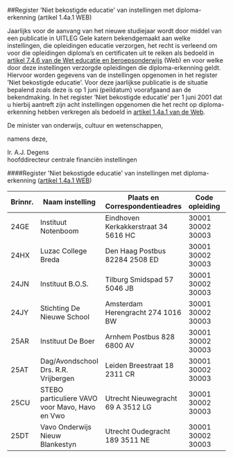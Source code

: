 <meta http-equiv='Content-Type' content='text/html; charset=utf-8' />

##Register 'Niet bekostigde educatie' van instellingen met diploma-erkenning (artikel 1.4a.1 WEB)

Jaarlijks voor de aanvang van het nieuwe studiejaar wordt door middel van een publicatie in UITLEG Gele katern bekendgemaakt aan welke instellingen, die opleidingen educatie verzorgen, het recht is verleend om voor die opleidingen diploma’s en certificaten uit te reiken als bedoeld in [artikel 7.4.6 van de Wet educatie en beroepsonderwijs](../../../../../../../../../../../wet/wet/educatie/en/beroepsonderwijs/BWBR0007625/README.md) (Web) en voor welke door deze instellingen verzorgde opleidingen die diploma-erkenning geldt. Hiervoor worden gegevens van de instellingen opgenomen in het register ’Niet bekostigde educatie’. Voor deze jaarlijkse publicatie is de situatie bepalend zoals deze is op 1 juni (peildatum) voorafgaand aan de bekendmaking. In het register ’Niet bekostigde educatie’ per 1 juni 2001 dat u hierbij aantreft zijn acht instellingen opgenomen die het recht op diploma-erkenning hebben verkregen als bedoeld in [artikel 1.4a.1 van de Web](../../../../../../../../../../../wet/wet/educatie/en/beroepsonderwijs/BWBR0007625/README.md).     

De 
minister van onderwijs, cultuur en wetenschappen, 

namens deze,  

Ir. A.J. Degens  
hoofddirecteur centrale financiën instellingen    

####Register 'Niet bekostigde educatie' van instellingen met diploma-erkenning ([artikel 1.4a.1 WEB](../../../../../../../../../../../wet/wet/educatie/en/beroepsonderwijs/BWBR0007625/README.md))

| Brinnr.  | Naam instelling  | Plaats en Correspondentieadres  | Code opleiding  | Naam opleiding  |
|---|---|---|---|---|
| 24GE  | Instituut Notenboom  | Eindhoven  Kerkakkerstraat 34  5616 HC  | 30001  30002  30003  | Mavo  Havo  Vwo  |
| 24HX  | Luzac College Breda  | Den Haag  Postbus  82284 2508 ED  | 30001  30002  30003  | Mavo  Havo  Vwo  |
| 24JN  | Instituut B.O.S.  | Tilburg  Smidspad 57  5046 JB  | 30001  30002  30003  | Mavo  Havo  Vwo  |
| 24JY  | Stichting De Nieuwe School  | Amsterdam  Herengracht 274  1016 BW  | 30001  30002  30003  | Mavo  Havo  Vwo  |
| 25AR  | Instituut De Boer  | Arnhem  Postbus 828  6800 AV  | 30001  30002  30003  | Mavo  Havo  Vwo  |
| 25AT  | Dag/AvondschooI Drs. R.R. Vrijbergen  | Leiden  Breestraat 18  2311 CR  | 30001  30002  30003  | Mavo  Havo  Vwo  |
| 25CU  | STEBO particuliere VAVO voor Mavo, Havo en Vwo  | Utrecht  Nieuwegracht 69 A  3512 LG  | 30001  30002  30003  | Mavo  Havo  Vwo  |
| 25DT  | Vavo Onderwijs Nieuw Blankestyn  | Utrecht  Oudegracht 189  3511 NE  | 30001  30002  30003  | Mavo  Havo  Vwo  |

